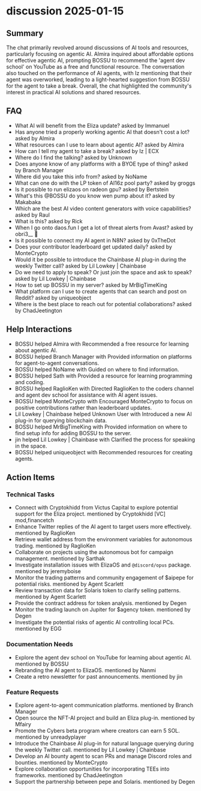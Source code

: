 # discussion 2025-01-15

## Summary
The chat primarily revolved around discussions of AI tools and resources, particularly focusing on agentic AI. Almira inquired about affordable options for effective agentic AI, prompting BOSSU to recommend the 'agent dev school' on YouTube as a free and functional resource. The conversation also touched on the performance of AI agents, with Iz mentioning that their agent was overworked, leading to a light-hearted suggestion from BOSSU for the agent to take a break. Overall, the chat highlighted the community's interest in practical AI solutions and shared resources.

## FAQ
- What AI will benefit from the Eliza update? asked by Immanuel
- Has anyone tried a properly working agentic AI that doesn't cost a lot? asked by Almira
- What resources can I use to learn about agentic AI? asked by Almira
- How can I tell my agent to take a break? asked by Iz | ECX
- Where do I find the talking? asked by Unknown
- Does anyone know of any platforms with a BYOE type of thing? asked by Branch Manager
- Where did you take this info from? asked by NoName
- What can one do with the LP token of AI16z pool party? asked by groggs
- Is it possible to run elizaos on radeon gpu? asked by Bertstein
- What's this @BOSSU do you know wen pump about it? asked by Makabaka
- Which are the best AI video content generators with voice capabilities? asked by Raul
- What is this? asked by Rick
- When I go onto daos.fun I get a lot of threat alerts from Avast? asked by obri3__ 🧊
- Is it possible to connect my AI agent in N8N? asked by 0xTheDot
- Does your contributor leaderboard get updated daily? asked by MonteCrypto
- Would it be possible to introduce the Chainbase AI plug-in during the weekly Twitter call? asked by Lil Lowkey | Chainbase
- Do we need to apply to speak? Or just join the space and ask to speak? asked by Lil Lowkey | Chainbase
- How to set up BOSSU in my server? asked by MrBigTimeKing
- What platform can I use to create agents that can search and post on Reddit? asked by uniqueobject
- Where is the best place to reach out for potential collaborations? asked by ChadJeetington

## Help Interactions
- BOSSU helped Almira with Recommended a free resource for learning about agentic AI.
- BOSSU helped Branch Manager with Provided information on platforms for agent-to-agent conversations.
- BOSSU helped NoName with Guided on where to find information.
- BOSSU helped Sath with Provided a resource for learning programming and coding.
- BOSSU helped RaglioKen with Directed RaglioKen to the coders channel and agent dev school for assistance with AI agent issues.
- BOSSU helped MonteCrypto with Encouraged MonteCrypto to focus on positive contributions rather than leaderboard updates.
- Lil Lowkey | Chainbase helped Unknown User with Introduced a new AI plug-in for querying blockchain data.
- BOSSU helped MrBigTimeKing with Provided information on where to find setup info for adding BOSSU to the server.
- jin helped Lil Lowkey | Chainbase with Clarified the process for speaking in the space.
- BOSSU helped uniqueobject with Recommended resources for creating agents.

## Action Items

### Technical Tasks
- Connect with Cryptokhidd from Victus Capital to explore potential support for the Eliza project. mentioned by Cryptokhidd [VC] mod,financetch
- Enhance Twitter replies of the AI agent to target users more effectively. mentioned by RaglioKen
- Retrieve wallet address from the environment variables for autonomous trading. mentioned by RaglioKen
- Collaborate on projects using the autonomous bot for campaign management. mentioned by Sarthak
- Investigate installation issues with ElizaOS and `@discord/opus` package. mentioned by jeremyboise
- Monitor the trading patterns and community engagement of $aipepe for potential risks. mentioned by Agent Scarlett
- Review transaction data for Solaris token to clarify selling patterns. mentioned by Agent Scarlett
- Provide the contract address for token analysis. mentioned by Degen
- Monitor the trading launch on Jupiter for $agency token. mentioned by Degen
- Investigate the potential risks of agentic AI controlling local PCs. mentioned by EGG

### Documentation Needs
- Explore the agent dev school on YouTube for learning about agentic AI. mentioned by BOSSU
- Rebranding the AI agent to ElizaOS. mentioned by Nanmi
- Create a retro newsletter for past announcements. mentioned by jin

### Feature Requests
- Explore agent-to-agent communication platforms. mentioned by Branch Manager
- Open source the NFT-AI project and build an Eliza plug-in. mentioned by Mfairy
- Promote the Cybers beta program where creators can earn 5 SOL. mentioned by unreadyplayer
- Introduce the Chainbase AI plug-in for natural language querying during the weekly Twitter call. mentioned by Lil Lowkey | Chainbase
- Develop an AI bounty agent to scan PRs and manage Discord roles and bounties. mentioned by MonteCrypto
- Explore collaboration opportunities for incorporating TEEs into frameworks. mentioned by ChadJeetington
- Support the partnership between pepe and Solaris. mentioned by Degen